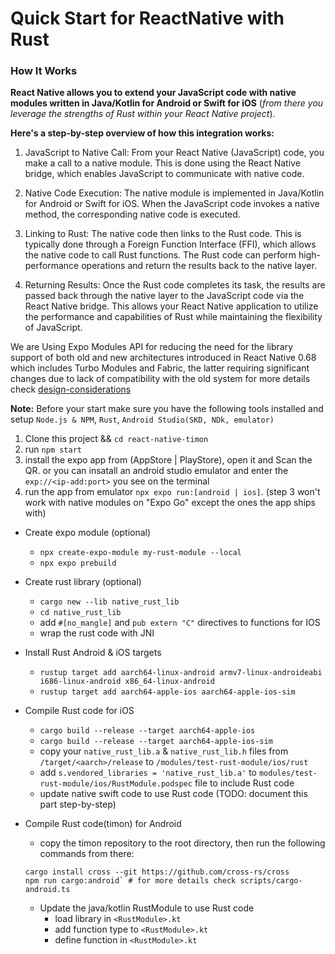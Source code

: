 # Quick Start for ReactNative with Rust

### How It Works
**React Native allows you to extend your JavaScript code with native modules written in Java/Kotlin for Android or Swift for iOS** (*from there you leverage the strengths of Rust within your React Native project*).

**Here's a step-by-step overview of how this integration works:**

1. JavaScript to Native Call: From your React Native (JavaScript) code, you make a call to a native module. This is done using the React Native bridge, which enables JavaScript to communicate with native code.

2. Native Code Execution: The native module is implemented in Java/Kotlin for Android or Swift for iOS. When the JavaScript code invokes a native method, the corresponding native code is executed.

3. Linking to Rust: The native code then links to the Rust code. This is typically done through a Foreign Function Interface (FFI), which allows the native code to call Rust functions. The Rust code can perform high-performance operations and return the results back to the native layer.

4. Returning Results: Once the Rust code completes its task, the results are passed back through the native layer to the JavaScript code via the React Native bridge. This allows your React Native application to utilize the performance and capabilities of Rust while maintaining the flexibility of JavaScript.

We are Using Expo Modules API for reducing the need for the library support of both old and new architectures introduced in React Native 0.68 which includes Turbo Modules and Fabric, the latter requiring significant changes due to lack of compatibility with the old system for more details check [design-considerations](https://docs.expo.dev/modules/overview/#design-considerations)

**Note:** Before your start make sure you have the following tools installed and setup `Node.js & NPM`, `Rust`, `Android Studio(SKD, NDk, emulator)`

1. Clone this project && `cd react-native-timon`
2. run `npm start`
3. install the expo app from (AppStore | PlayStore), open it and Scan the QR. or you can insatall an android studio emulator and enter the `exp://<ip-add:port>` you see on the terminal
4. run the app from emulator `npx expo run:[android | ios]`. (step 3 won't work with native modules on "Expo Go" except the ones the app ships with)

- Create expo module (optional)
    - `npx create-expo-module my-rust-module --local`
    - `npx expo prebuild`

- Create rust library (optional)
    - `cargo new --lib native_rust_lib`
    - `cd native_rust_lib`
    - add `#[no_mangle]` and `pub extern "C"` directives to functions for IOS
    - wrap the rust code with JNI

- Install Rust Android & iOS targets
    - `rustup target add aarch64-linux-android armv7-linux-androideabi i686-linux-android x86_64-linux-android`
    - `rustup target add aarch64-apple-ios aarch64-apple-ios-sim`

- Compile Rust code for iOS
    - `cargo build --release --target aarch64-apple-ios`
    - `cargo build --release --target aarch64-apple-ios-sim`
    - copy your `native_rust_lib.a` & `native_rust_lib.h` files from `/target/<aarch>/release` to `/modules/test-rust-module/ios/rust`
    - add `s.vendored_libraries = 'native_rust_lib.a'` to `modules/test-rust-module/ios/RustModule.podspec` file to include Rust code
    - update native swift code to use Rust code (TODO: document this part step-by-step)

- Compile Rust code(timon) for Android
    - copy the timon repository to the root directory, then run the following commands from there:
    ```
    cargo install cross --git https://github.com/cross-rs/cross
    npm run cargo:android` # for more details check scripts/cargo-android.ts
    ```
    - Update the java/kotlin RustModule to use Rust code
        - load library in `<RustModule>.kt`
        - add function type to `<RustModule>.kt`
        - define function in `<RustModule>.kt`
